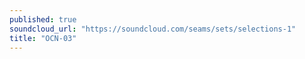 ```yaml
---
published: true
soundcloud_url: "https://soundcloud.com/seams/sets/selections-1"
title: "OCN-03"
---
```

